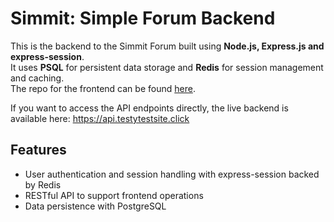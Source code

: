 # Simmit: Simple Forum Backend
This is the backend to the Simmit Forum built using **Node.js, Express.js and express-session**.\
It uses **PSQL** for persistent data storage and **Redis** for session management and caching.\
The repo for the frontend can be found [here](https://github.com/smidavidson/simmit-forum-clone).

If you want to access the API endpoints directly, the live backend is available here: https://api.testytestsite.click

## Features

- User authentication and session handling with express-session backed by Redis
- RESTful API to support frontend operations
- Data persistence with PostgreSQL
